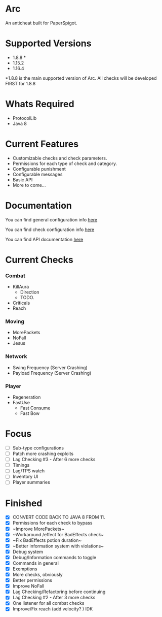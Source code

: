 # Arc
An anticheat built for PaperSpigot.

# Supported Versions
- 1.8.8 *
- 1.15.2
- 1.16.4

*1.8.8 is the main supported version of Arc. All checks will be developed FIRST for 1.8.8

# Whats Required
- ProtocolLib
- Java 8

# Current Features
- Customizable checks and check parameters.
- Permissions for each type of check and category.
- Configurable punishment
- Configurable messages
- Basic API
- More to come...

# Documentation
You can find general configuration info [here](https://github.com/Vrekt/Arc/wiki/Configuration)

You can find check configuration info [here](https://github.com/Vrekt/Arc/wiki/Check-configuration)

You can find API documentation [here](https://github.com/Vrekt/Arc/wiki/API)

# Current Checks
### Combat
- KillAura
  - Direction
  - TODO.
- Criticals
- Reach
### Moving
- MorePackets
- NoFall
- Jesus
### Network
- Swing Frequency (Server Crashing)
- Payload Frequency (Server Crashing)
### Player
- Regeneration
- FastUse
  - Fast Consume
  - Fast Bow

# Focus
- [ ] Sub-type configurations
- [ ] Patch more crashing exploits
- [ ] Lag Checking #3 - After 6 more checks
- [ ] Timings
- [ ] Lag/TPS watch
- [ ] Inventory UI
- [ ] Player summaries

# Finished
- [x] CONVERT CODE BACK TO JAVA 8 FROM 11.
- [x] Permissions for each check to bypass
- [x] ~Improve MorePackets~
- [x] ~Workaround /effect for BadEffects check~
- [x] ~Fix BadEffects potion duration~
- [x] ~Better information system with violations~
- [x] Debug system
- [x] Debug/Information commands to toggle
- [x] Commands in general
- [x] Exemptions 
- [x] More checks, obviously
- [x] Better permissions
- [x] Improve NoFall 
- [x] Lag Checking/Refactoring before continuing
- [x] Lag Checking #2 - After 3 more checks
- [x] One listener for all combat checks
- [x] Improve/Fix reach (add velocity? ) IDK

